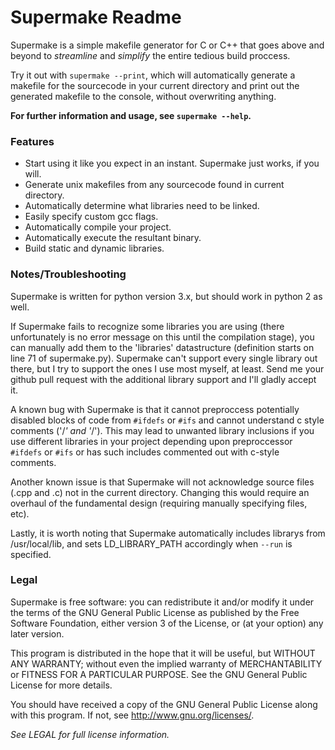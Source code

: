 Supermake Readme
================

Supermake is a simple makefile generator for C or C++ that goes above and beyond to _streamline_ and _simplify_ the entire tedious build proccess.

Try it out with `supermake --print`, which will automatically generate a makefile for the sourcecode in your current directory and print out the generated makefile to the console, without overwriting anything.

**For further information and usage, see `supermake --help`.**

### Features
* Start using it like you expect in an instant. Supermake just works, if you will.
* Generate unix makefiles from any sourcecode found in current directory.
* Automatically determine what libraries need to be linked.
* Easily specify custom gcc flags.
* Automatically compile your project.
* Automatically execute the resultant binary.
* Build static and dynamic libraries.

### Notes/Troubleshooting
Supermake is written for python version 3.x, but should work in python 2 as well.

If Supermake fails to recognize some libraries you are using (there unfortunately is no error message on this until the compilation stage), you can manually add them to the 'libraries' datastructure (definition starts on line 71 of supermake.py). Supermake can't support every single library out there, but I try to support the ones I use most myself, at least. Send me your github pull request with the additional library support and I'll gladly accept it.

A known bug with Supermake is that it cannot preproccess potentially disabled blocks of code from `#ifdefs` or `#ifs` and cannot understand c style comments ('/*' and '*/'). This may lead to unwanted library inclusions if you use different libraries in your project depending upon preproccessor `#ifdefs` or `#ifs` or has such includes commented out with c-style comments.

Another known issue is that Supermake will not acknowledge source files (.cpp and .c) not in the current directory. Changing this would require an overhaul of the fundamental design (requiring manually specifying files, etc).

Lastly, it is worth noting that Supermake automatically includes librarys from /usr/local/lib, and sets LD_LIBRARY_PATH accordingly when `--run` is specified.

### Legal
Supermake is free software: you can redistribute it and/or modify
it under the terms of the GNU General Public License as published by
the Free Software Foundation, either version 3 of the License, or
(at your option) any later version.

This program is distributed in the hope that it will be useful,
but WITHOUT ANY WARRANTY; without even the implied warranty of
MERCHANTABILITY or FITNESS FOR A PARTICULAR PURPOSE.  See the
GNU General Public License for more details.

You should have received a copy of the GNU General Public License
along with this program.  If not, see <http://www.gnu.org/licenses/>.

_See LEGAL for full license information._
